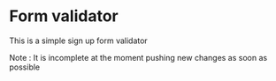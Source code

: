 # Form validator

This is a simple sign up form validator 

Note : It is incomplete at the moment pushing new changes as soon as possible